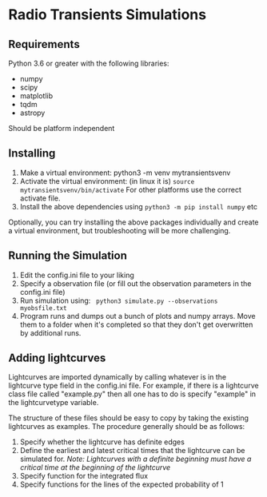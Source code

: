 # Radio Transients Simulations

## Requirements

Python 3.6 or greater with the following libraries:
* numpy
* scipy
* matplotlib
* tqdm 
* astropy

Should be platform independent

## Installing

1. Make a virtual environment: python3 -m venv mytransientsvenv
2. Activate the virtual environment: (in linux it is) ```source mytransientsvenv/bin/activate``` For other platforms use the correct activate file. 
3. Install the above dependencies using ```python3 -m pip install numpy``` etc

Optionally, you can try installing the above packages individually and create a virtual environment, but troubleshooting will be more challenging.


## Running the Simulation

1. Edit the config.ini file to your liking
2. Specify a observation file (or fill out the observation parameters in the config.ini file)
3. Run simulation using:
``` python3 simulate.py --observations myobsfile.txt```
4. Program runs and dumps out a bunch of plots and numpy arrays. Move them to a folder when it's completed so that they don't get overwritten by additional runs.


## Adding lightcurves

Lightcurves are imported dynamically by calling whatever is in the lightcurve type field in the config.ini file. 
For example, if there is a lightcurve class file called "example.py"  then all one has to do is specify "example"
in the lightcurvetype variable. 

The structure of these files should be easy to copy by taking the existing lightcurves as examples. The procedure 
generally should be as follows:

1. Specify whether the lightcurve has definite edges
2. Define the earliest and latest critical times that the lightcurve can be simulated for. 
*Note: Lightcurves with a definite beginning must have a critical time at
the beginning of the lightcurve*
3. Specify function for the integrated flux
4. Specify functions for the lines of the expected probability of 1 

